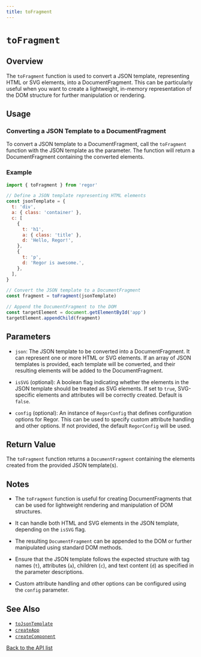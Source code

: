 ```yaml
---
title: toFragment
---
```


# `toFragment`

## Overview

The `toFragment` function is used to convert a JSON template, representing HTML or SVG elements, into a DocumentFragment. This can be particularly useful when you want to create a lightweight, in-memory representation of the DOM structure for further manipulation or rendering.

## Usage

### Converting a JSON Template to a DocumentFragment

To convert a JSON template to a DocumentFragment, call the `toFragment` function with the JSON template as the parameter. The function will return a DocumentFragment containing the converted elements.

### Example

```javascript
import { toFragment } from 'regor'

// Define a JSON template representing HTML elements
const jsonTemplate = {
  t: 'div',
  a: { class: 'container' },
  c: [
    {
      t: 'h1',
      a: { class: 'title' },
      d: 'Hello, Regor!',
    },
    {
      t: 'p',
      d: 'Regor is awesome.',
    },
  ],
}

// Convert the JSON template to a DocumentFragment
const fragment = toFragment(jsonTemplate)

// Append the DocumentFragment to the DOM
const targetElement = document.getElementById('app')
targetElement.appendChild(fragment)
```

## Parameters

- `json`: The JSON template to be converted into a DocumentFragment. It can represent one or more HTML or SVG elements. If an array of JSON templates is provided, each template will be converted, and their resulting elements will be added to the DocumentFragment.

- `isSVG` (optional): A boolean flag indicating whether the elements in the JSON template should be treated as SVG elements. If set to `true`, SVG-specific elements and attributes will be correctly created. Default is `false`.

- `config` (optional): An instance of `RegorConfig` that defines configuration options for Regor. This can be used to specify custom attribute handling and other options. If not provided, the default `RegorConfig` will be used.

## Return Value

The `toFragment` function returns a `DocumentFragment` containing the elements created from the provided JSON template(s).

## Notes

- The `toFragment` function is useful for creating DocumentFragments that can be used for lightweight rendering and manipulation of DOM structures.

- It can handle both HTML and SVG elements in the JSON template, depending on the `isSVG` flag.

- The resulting `DocumentFragment` can be appended to the DOM or further manipulated using standard DOM methods.

- Ensure that the JSON template follows the expected structure with tag names (`t`), attributes (`a`), children (`c`), and text content (`d`) as specified in the parameter descriptions.

- Custom attribute handling and other options can be configured using the `config` parameter.

## See Also

- [`toJsonTemplate`](toJsonTemplate.md)
- [`createApp`](createApp.md)
- [`createComponent`](createComponent.md)

[Back to the API list](regor-api.md)
